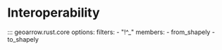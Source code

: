 # Interoperability

::: geoarrow.rust.core
    options:
      filters:
        - "!^_"
      members:
        - from_shapely
        - to_shapely
